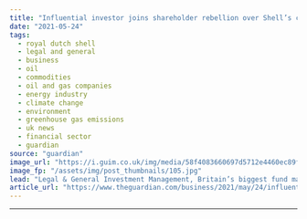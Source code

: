 ```yaml
---
title: "Influential investor joins shareholder rebellion over Shell’s climate plan"
date: "2021-05-24"
tags: 
  - royal dutch shell
  - legal and general
  - business
  - oil
  - commodities
  - oil and gas companies
  - energy industry
  - climate change
  - environment
  - greenhouse gas emissions
  - uk news
  - financial sector
  - guardian
source: "guardian"
image_url: "https://i.guim.co.uk/img/media/58f4083660697d5712e4460ec89fdf4e7cb466fc/799_938_2182_1310/master/2182.jpg?width=460&quality=85&auto=format&fit=max&s=d9ee8fb85f5ad0ef76c259f8c4b33db0"
image_fp: "/assets/img/post_thumbnails/105.jpg"
lead: "Legal & General Investment Management, Britain’s biggest fund manager, piles pressure on oil firmBritain’s biggest fund manager has piled pressure on Shell after joining a shareholder rebellion over the oil company’s carbon-cutting plans, saying that..."
article_url: "https://www.theguardian.com/business/2021/may/24/influential-investor-joins-shareholder-rebellion-over-shells-climate-plan"
---
```


---
